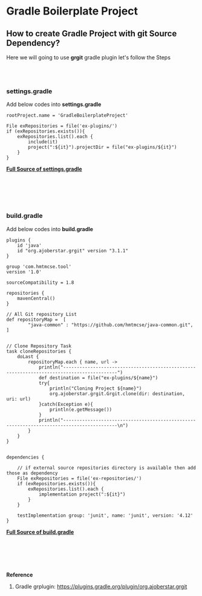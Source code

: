 # Gradle Boilerplate Project

## How to create Gradle Project with git Source Dependency?

Here we will going to use **grgit** gradle plugin let's follow the Steps



<br><br>

### settings.gradle 
Add below codes into **settings.gradle**

```
rootProject.name = 'GradleBoilerplateProject'

File exRepositories = file('ex-plugins/')
if (exRepositories.exists()){
    exRepositories.list().each {
        include(it)
        project(":${it}").projectDir = file("ex-plugins/${it}")
    }
}
```

**[Full Source of settings.gradle](https://github.com/hmtmcse-com/gradle-boilerplate-project/blob/master/settings.gradle)**



<br><br><br><br>

### build.gradle
Add below codes into **build.gradle**

```
plugins {
    id 'java'
    id "org.ajoberstar.grgit" version "3.1.1"
}

group 'com.hmtmcse.tool'
version '1.0'

sourceCompatibility = 1.8

repositories {
    mavenCentral()
}

// All Git repository List 
def repositoryMap =  [
        "java-common" : "https://github.com/hmtmcse/java-common.git",
]


// Clone Repository Task
task cloneRepositories {
    doLast {
        repositoryMap.each { name, url ->
            println("------------------------------------------------------------------------------------------")
            def destination = file("ex-plugins/${name}")
            try{
                println("Cloning Project ${name}")
                org.ajoberstar.grgit.Grgit.clone(dir: destination, uri: url)
            }catch(Exception e){
                println(e.getMessage())
            }
            println("------------------------------------------------------------------------------------------\n")
        }
    }
}


dependencies {

    // if external source repositories directory is available then add those as dependency
    File exRepositories = file('ex-repositories/')
    if (exRepositories.exists()){
        exRepositories.list().each {
            implementation project(":${it}")
        }
    }
    
    testImplementation group: 'junit', name: 'junit', version: '4.12'
}
```


**[Full Source of build.gradle](https://github.com/hmtmcse-com/gradle-boilerplate-project/blob/master/build.gradle)**











<br><br><br><br>

**Reference**
1. Gradle grplugin: https://plugins.gradle.org/plugin/org.ajoberstar.grgit
